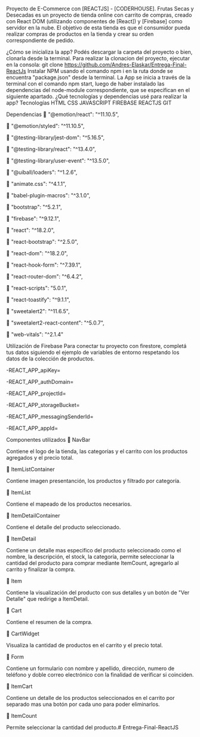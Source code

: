 Proyecto de E-Commerce con [REACTJS] - [CODERHOUSE].
 Frutas Secas y Desecadas es un proyecto de tienda online con carrito de compras, creado con React DOM (utilizando componentes de [React]) y [Firebase] como servidor en la nube. El objetivo de esta tienda es que el consumidor pueda realizar compras de productos en la tienda y crear su orden correspondiente de pedido.

¿Cómo se inicializa la app?
Podés descargar la carpeta del proyecto o bien, clonarla desde la terminal. Para realizar la clonacion del proyecto, ejecutar en la consola: git clone https://github.com/Andres-Elaskar/Entrega-Final-ReactJs
Instalar NPM usando el comando npm i en la ruta donde se encuentra "package.json" desde la terminal.
La App se inicia a través de la terminal con el comando npm start, luego de haber instalado las dependencias del node-module correspondiente, que se especifican en el siguiente apartado.
¿Qué tecnologías y dependencias usé para realizar la app?
Tecnologías
HTML CSS JAVASCRIPT FIREBASE REACTJS GIT

Dependencias
🔹 "@emotion/react": "^11.10.5",

🔹 "@emotion/styled": "^11.10.5",

🔹 "@testing-library/jest-dom": "^5.16.5",

🔹 "@testing-library/react": "^13.4.0",

🔹 "@testing-library/user-event": "^13.5.0",

🔹 "@uiball/loaders": "^1.2.6",

🔹 "animate.css": "^4.1.1",

🔹 "babel-plugin-macros": "^3.1.0",

🔹 "bootstrap": "^5.2.1",

🔹 "firebase": "^9.12.1",

🔹 "react": "^18.2.0",

🔹 "react-bootstrap": "^2.5.0",

🔹 "react-dom": "^18.2.0",

🔹 "react-hook-form": "^7.39.1",

🔹 "react-router-dom": "^6.4.2",

🔹 "react-scripts": "5.0.1",

🔹 "react-toastify": "^9.1.1",

🔹 "sweetalert2": "^11.6.5",

🔹 "sweetalert2-react-content": "^5.0.7",

🔹 "web-vitals": "^2.1.4"

Utilización de Firebase
Para conectar tu proyecto con firestore, completá tus datos siguiendo el ejemplo de variables de entorno respetando los datos de la colección de productos.

-REACT_APP_apiKey=

-REACT_APP_authDomain=

-REACT_APP_projectId=

-REACT_APP_storageBucket=

-REACT_APP_messagingSenderId=

-REACT_APP_appId=

Componentes utilizados
🔹 NavBar

Contiene el logo de la tienda, las categorías y el carrito con los productos agregados y el precio total.

🔹 ItemListContainer

Contiene imagen presentanción, los productos y filtrado por categoría.

🔹 ItemList

Contiene el mapeado de los productos necesarios.

🔹 ItemDetailContainer

Contiene el detalle del producto seleccionado.

🔹 ItemDetail

Contiene un detalle mas especifico del producto seleccionado como el nombre, la descripción, el stock, la categoría, permite seleccionar la cantidad del producto para comprar mediante ItemCount, agregarlo al carrito y finalizar la compra.

🔹 Item

Contiene la visualización del producto con sus detalles y un botón de "Ver Detalle" que redirige a ItemDetail.

🔹 Cart

Contiene el resumen de la compra.

🔹 CartWidget

Visualiza la cantidad de productos en el carrito y el precio total.

🔹 Form

Contiene un formulario con nombre y apellido, dirección, numero de teléfono y doble correo electrónico con la finalidad de verificar si coinciden.

🔹 ItemCart

Contiene un detalle de los productos seleccionados en el carrito por separado mas una botón por cada uno para poder eliminarlos.

🔹 ItemCount

Permite seleccionar la cantidad del producto.# Entrega-Final-ReactJS
